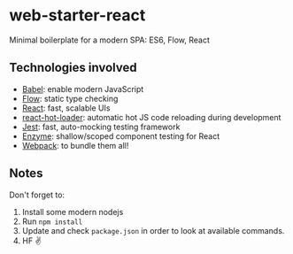 # web-starter-react
Minimal boilerplate for a modern SPA: ES6, Flow, React

## Technologies involved
* [Babel](https://babeljs.io/): enable modern JavaScript
* [Flow](http://flowtype.org/): static type checking
* [React](http://facebook.github.io/react/): fast, scalable UIs
* [react-hot-loader](https://github.com/gaearon/react-hot-loader): automatic hot JS code reloading during development
* [Jest](http://facebook.github.io/jest/): fast, auto-mocking testing framework
* [Enzyme](https://github.com/airbnb/enzyme): shallow/scoped component testing for React
* [Webpack](https://webpack.github.io/): to bundle them all!

## Notes
Don't forget to:
1. Install some modern nodejs
2. Run `npm install`
3. Update and check `package.json` in order to look at available commands.
4. HF :v:
